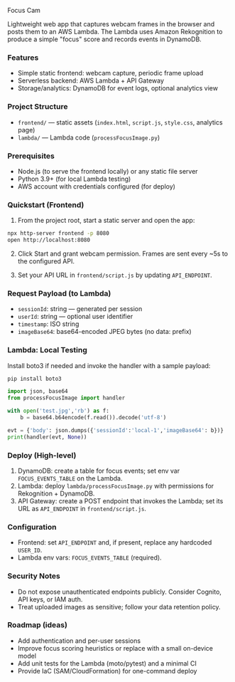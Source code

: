 Focus Cam

Lightweight web app that captures webcam frames in the browser and posts them to an AWS Lambda. The Lambda uses Amazon Rekognition to produce a simple "focus" score and records events in DynamoDB.

### Features
- Simple static frontend: webcam capture, periodic frame upload
- Serverless backend: AWS Lambda + API Gateway
- Storage/analytics: DynamoDB for event logs, optional analytics view

### Project Structure
- `frontend/` — static assets (`index.html`, `script.js`, `style.css`, analytics page)
- `lambda/` — Lambda code (`processFocusImage.py`)

### Prerequisites
- Node.js (to serve the frontend locally) or any static file server
- Python 3.9+ (for local Lambda testing)
- AWS account with credentials configured (for deploy)

### Quickstart (Frontend)
1) From the project root, start a static server and open the app:

```bash
npx http-server frontend -p 8080
open http://localhost:8080
```

2) Click Start and grant webcam permission. Frames are sent every ~5s to the configured API.

3) Set your API URL in `frontend/script.js` by updating `API_ENDPOINT`.

### Request Payload (to Lambda)
- `sessionId`: string — generated per session
- `userId`: string — optional user identifier
- `timestamp`: ISO string
- `imageBase64`: base64-encoded JPEG bytes (no data: prefix)

### Lambda: Local Testing
Install boto3 if needed and invoke the handler with a sample payload:

```bash
pip install boto3
```

```python
import json, base64
from processFocusImage import handler

with open('test.jpg','rb') as f:
    b = base64.b64encode(f.read()).decode('utf-8')

evt = {'body': json.dumps({'sessionId':'local-1','imageBase64': b})}
print(handler(evt, None))
```

### Deploy (High-level)
1) DynamoDB: create a table for focus events; set env var `FOCUS_EVENTS_TABLE` on the Lambda.
2) Lambda: deploy `lambda/processFocusImage.py` with permissions for Rekognition + DynamoDB.
3) API Gateway: create a POST endpoint that invokes the Lambda; set its URL as `API_ENDPOINT` in `frontend/script.js`.

### Configuration
- Frontend: set `API_ENDPOINT` and, if present, replace any hardcoded `USER_ID`.
- Lambda env vars: `FOCUS_EVENTS_TABLE` (required).

### Security Notes
- Do not expose unauthenticated endpoints publicly. Consider Cognito, API keys, or IAM auth.
- Treat uploaded images as sensitive; follow your data retention policy.

### Roadmap (ideas)
- Add authentication and per-user sessions
- Improve focus scoring heuristics or replace with a small on-device model
- Add unit tests for the Lambda (moto/pytest) and a minimal CI
- Provide IaC (SAM/CloudFormation) for one-command deploy
